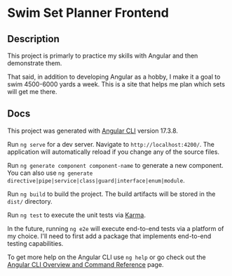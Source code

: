 # Swim Set Planner Frontend

## Description

This project is primarly to practice my skills with Angular and then demonstrate them.

That said, in addition to developing Angular as a hobby, I make it a goal to swim 4500-6000 yards a week. This is a site that helps me plan which sets will get me there.

## Docs

This project was generated with [Angular CLI](https://github.com/angular/angular-cli) version 17.3.8.

Run `ng serve` for a dev server. Navigate to `http://localhost:4200/`. The application will automatically reload if you change any of the source files.

Run `ng generate component component-name` to generate a new component. You can also use `ng generate directive|pipe|service|class|guard|interface|enum|module`.

Run `ng build` to build the project. The build artifacts will be stored in the `dist/` directory.

Run `ng test` to execute the unit tests via [Karma](https://karma-runner.github.io).

In the future, running `ng e2e` will execute end-to-end tests via a platform of my choice. I'll need to first add a package that implements end-to-end testing capabilities.

To get more help on the Angular CLI use `ng help` or go check out the [Angular CLI Overview and Command Reference](https://angular.io/cli) page.
